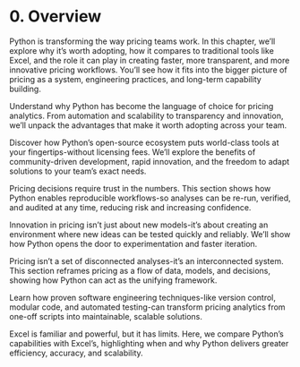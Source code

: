 # 0. Overview

Python is transforming the way pricing teams work. In this chapter, we’ll explore why it’s worth adopting, how it compares to traditional tools like Excel, and the role it can play in creating faster, more transparent, and more innovative pricing workflows. You’ll see how it fits into the bigger picture of pricing as a system, engineering practices, and long-term capability building.

Understand why Python has become the language of choice for pricing analytics. From automation and scalability to transparency and innovation, we’ll unpack the advantages that make it worth adopting across your team.

Discover how Python’s open-source ecosystem puts world-class tools at your fingertips-without licensing fees. We’ll explore the benefits of community-driven development, rapid innovation, and the freedom to adapt solutions to your team’s exact needs.

Pricing decisions require trust in the numbers. This section shows how Python enables reproducible workflows-so analyses can be re-run, verified, and audited at any time, reducing risk and increasing confidence.

Innovation in pricing isn’t just about new models-it’s about creating an environment where new ideas can be tested quickly and reliably. We’ll show how Python opens the door to experimentation and faster iteration.

Pricing isn’t a set of disconnected analyses-it’s an interconnected system. This section reframes pricing as a flow of data, models, and decisions, showing how Python can act as the unifying framework.

Learn how proven software engineering techniques-like version control, modular code, and automated testing-can transform pricing analytics from one-off scripts into maintainable, scalable solutions.

Excel is familiar and powerful, but it has limits. Here, we compare Python’s capabilities with Excel’s, highlighting when and why Python delivers greater efficiency, accuracy, and scalability.